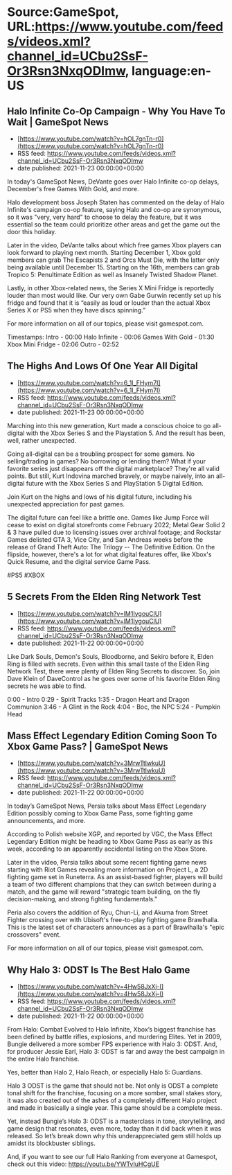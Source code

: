 # Source:GameSpot, URL:https://www.youtube.com/feeds/videos.xml?channel_id=UCbu2SsF-Or3Rsn3NxqODImw, language:en-US

## Halo Infinite Co-Op Campaign - Why You Have To Wait | GameSpot News
 - [https://www.youtube.com/watch?v=hOL7gnTn-r0](https://www.youtube.com/watch?v=hOL7gnTn-r0)
 - RSS feed: https://www.youtube.com/feeds/videos.xml?channel_id=UCbu2SsF-Or3Rsn3NxqODImw
 - date published: 2021-11-23 00:00:00+00:00

In today's GameSpot News, DeVante goes over Halo Infinite co-op delays, December's free Games With Gold, and more. 

Halo development boss Joseph Staten has commented on the delay of Halo Infinite's campaign co-op feature, saying Halo and co-op are synonymous, so it was "very, very hard" to choose to delay the feature, but it was essential so the team could prioritize other areas and get the game out the door this holiday.

Later in the video, DeVante talks about which free games Xbox players can look forward to playing next month. Starting December 1, Xbox gold members can grab The Escapists 2 and Orcs Must Die, with the latter only being available until December 15. Starting on the 16th, members can grab Tropico 5: Penultimate Edition as well as Insanely Twisted Shadow Planet.

Lastly, in other Xbox-related news, the Series X Mini Fridge is reportedly louder than most would like. Our very own Gabe Gurwin recently set up his fridge and found that it is “easily as loud or louder than the actual Xbox Series X or PS5 when they have discs spinning.”

For more information on all of our topics, please visit gamespot.com.

Timestamps:
Intro - 00:00
Halo Infinite - 00:06
Games With Gold - 01:30
Xbox Mini Fridge - 02:06
Outro - 02:52

## The Highs And Lows Of One Year All Digital
 - [https://www.youtube.com/watch?v=6_1l_FHym7I](https://www.youtube.com/watch?v=6_1l_FHym7I)
 - RSS feed: https://www.youtube.com/feeds/videos.xml?channel_id=UCbu2SsF-Or3Rsn3NxqODImw
 - date published: 2021-11-23 00:00:00+00:00

Marching into this new generation, Kurt made a conscious choice to go all-digital with the Xbox Series S and the Playstation 5. And the result has been, well, rather unexpected.

Going all-digital can be a troubling prospect for some gamers. No selling/trading in games? No borrowing or lending them? What if your favorite series just disappears off the digital marketplace? They're all valid points. But still, Kurt Indovina marched bravely, or maybe naively, into an all-digital future with the Xbox Series S and PlayStation 5 Digital Edition. 

Join Kurt on the highs and lows of his digital future, including his unexpected appreciation for past games. 

The digital future can feel like a brittle one. Games like Jump Force will cease to exist on digital storefronts come February 2022; Metal Gear Solid 2 & 3 have pulled due to licensing issues over archival footage; and Rockstar Games delisted GTA 3, Vice City, and San Andreas weeks before the release of Grand Theft Auto: The Trilogy -- The Definitive Edition. On the flipside, however, there's a lot for what digital features offer, like Xbox's Quick Resume, and the digital service Game Pass.

#PS5 #XBOX

## 5 Secrets From the Elden Ring Network Test
 - [https://www.youtube.com/watch?v=lM1IygouClU](https://www.youtube.com/watch?v=lM1IygouClU)
 - RSS feed: https://www.youtube.com/feeds/videos.xml?channel_id=UCbu2SsF-Or3Rsn3NxqODImw
 - date published: 2021-11-22 00:00:00+00:00

Like Dark Souls, Demon's Souls, Bloodborne, and Sekiro before it, Elden Ring is filled with secrets. Even within this small taste of the Elden Ring Network Test, there were plenty of Elden Ring Secrets to discover. So, join Dave Klein of DaveControl as he goes over some of his favorite Elden Ring secrets he was able to find.

0:00 - Intro
0:29 - Spirit Tracks
1:35 - Dragon Heart and Dragon Communion
3:46 - A Glint in the Rock
4:04 - Boc, the NPC
5:24 - Pumpkin Head

## Mass Effect Legendary Edition Coming Soon To Xbox Game Pass? | GameSpot News
 - [https://www.youtube.com/watch?v=3MrwTtlwkuU](https://www.youtube.com/watch?v=3MrwTtlwkuU)
 - RSS feed: https://www.youtube.com/feeds/videos.xml?channel_id=UCbu2SsF-Or3Rsn3NxqODImw
 - date published: 2021-11-22 00:00:00+00:00

In today’s GameSpot News, Persia talks about Mass Effect Legendary Edition possibly coming to Xbox Game Pass, some fighting game announcements, and more.

According to Polish website XGP, and reported by VGC, the Mass Effect Legendary Edition might be heading to Xbox Game Pass as early as this week, according to an apparently accidental listing on the Xbox Store. 

Later in the video, Persia talks about some recent fighting game news starting with Riot Games revealing more information on Project L, a 2D fighting game set in Runeterra. As an assist-based fighter, players will build a team of two different champions that they can switch between during a match, and the game will reward "strategic team building, on the fly decision-making, and strong fighting fundamentals."

Peria also covers the addition of Ryu, Chun-Li, and Akuma from Street Fighter crossing over with Ubisoft's free-to-play fighting game Brawlhalla. This is the latest set of characters announces as a part of Brawlhalla's "epic crossovers" event.

For more information on all of our topics, please visit gamespot.com.

## Why Halo 3: ODST Is The Best Halo Game
 - [https://www.youtube.com/watch?v=4Hw58JxXj-I](https://www.youtube.com/watch?v=4Hw58JxXj-I)
 - RSS feed: https://www.youtube.com/feeds/videos.xml?channel_id=UCbu2SsF-Or3Rsn3NxqODImw
 - date published: 2021-11-22 00:00:00+00:00

From Halo: Combat Evolved to Halo Infinite, Xbox’s biggest franchise has been defined by battle rifles, explosions, and murdering Elites. Yet in 2009, Bungie delivered a more somber FPS experience with Halo 3: ODST. And, for producer Jessie Earl, Halo 3: ODST is far and away the best campaign in the entire Halo franchise. 

Yes, better than Halo 2, Halo Reach, or especially Halo 5: Guardians. 

Halo 3 ODST is the game that should not be. Not only is ODST a complete tonal shift for the franchise, focusing on a more somber, small stakes story, it was also created out of the ashes of a completely different Halo project and made in basically a single year. This game should be a complete mess.

Yet, instead Bungie’s Halo 3: ODST is a masterclass in tone, storytelling, and game design that resonates, even more, today than it did back when it was released. So let’s break down why this underappreciated gem still holds up amidst its blockbuster siblings.

And, if you want to see our full Halo Ranking from everyone at Gamespot, check out this video: https://youtu.be/YWTvIuHCgUE

